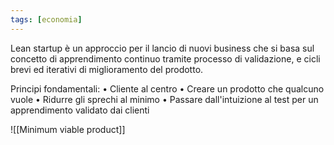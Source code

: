 ```yaml
---
tags: [economia]
---
```


Lean startup è un approccio per il lancio di nuovi business che si basa sul concetto di apprendimento continuo tramite processo di validazione, e cicli brevi ed iterativi di miglioramento del prodotto.

Principi fondamentali:
	• Cliente al centro
	• Creare un prodotto che qualcuno vuole
	• Ridurre gli sprechi al minimo
	• Passare dall'intuizione al test per un apprendimento validato dai clienti

![[Minimum viable product]]

